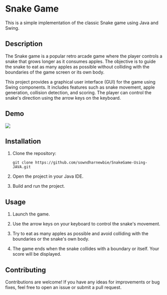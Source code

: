

# Snake Game

This is a simple implementation of the classic Snake game using Java and Swing.

## Description

The Snake game is a popular retro arcade game where the player controls a snake that grows longer as it consumes apples. The objective is to guide the snake to eat as many apples as possible without colliding with the boundaries of the game screen or its own body.

This project provides a graphical user interface (GUI) for the game using Swing components. It includes features such as snake movement, apple generation, collision detection, and scoring. The player can control the snake's direction using the arrow keys on the keyboard.

## Demo

![](https://github.com/sowndharnewbie/SnakeGame-Using-JAVA/blob/master/gamegif.gif)

## Installation

1. Clone the repository:

   ```shell
   git clone https://github.com/sowndharnewbie/SnakeGame-Using-JAVA.git
   ```

2. Open the project in your Java IDE.

3. Build and run the project.

## Usage

1. Launch the game.

2. Use the arrow keys on your keyboard to control the snake's movement.

3. Try to eat as many apples as possible and avoid colliding with the boundaries or the snake's own body.

4. The game ends when the snake collides with a boundary or itself. Your score will be displayed.

## Contributing

Contributions are welcome! If you have any ideas for improvements or bug fixes, feel free to open an issue or submit a pull request.

